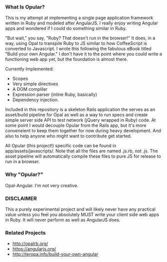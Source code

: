 ### What Is Opular?

This is my attempt at implementing a single page application framework written in Ruby and modeled after AngularJS. I really enjoy writing Angular apps and wondered if I could do something similar in Ruby.

"But wait," you say, "Ruby? That doesn't run in the browser!" It does, in a way, using Opal to transpile Ruby to JS similar to how CoffeeScript is converted to Javascript. I wrote this following the fabulous eBook titled "Build your own Angular." I don't have it to the point where you could write a functioning web app yet, but the foundation is almost there.

Currently Implemented:

- Scopes
- Very simple directives
- A DOM compliler
- Expression parser (inline Ruby, basically)
- Dependency injection.

Included in this repository is a skeleton Rails application the serves as an asset/build pipeline for Opal as well as a way to run specs and create simple server side API to test network (jQuery wrapped in Ruby) code. At some point I would decouple Opular from the Rails app, but it's more conveneient to keep them together for now during heavy development. And also to help anyone who might want to contribute get started.

All Opular (this project!) specific code can be found in app/assets/javascripts/. Note that all the files are named .js.rb, not .js. The asset pipeline will automatically compile these files to pure JS for release to run in a browser.

### Why "Opular?"

Opal-Angular. I'm not very creative.

### DISCLAIMER

This a purely experimental project and will likely never have any practical value unless you feel you absolutely MUST write your client side web apps in Ruby. It will never perform as well as AngularJS does.

### Related Projects

- http://opalrb.org/
- https://angularjs.org/
- http://teropa.info/build-your-own-angular